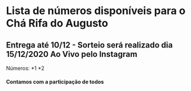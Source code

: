 # Lista de números disponíveis para o Chá Rifa do Augusto

## Entrega até 10/12 - Sorteio será realizado dia 15/12/2020  ****Ao Vivo pelo Instagram****

Números: 
*1
*2

#### Contamos com a participação de todos
